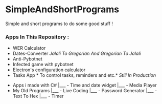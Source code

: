 # SimpleAndShortPrograms
Simple and short programs to do some good stuff !

### Apps In This Repository :
- WER Calculator
- Dates-Converter *Jalali To Gregorian And Gregorian To Jalali*
- Anti-Pybotnet
- Infected game with pybotnet
- Electron's configuration calculator
- Tasks App * To control tasks, reminders and etc.* *Still In Production*
* Apps i made with C# 
  |___ - Time and date widget
  |___ - Media Player
* My Old Programs
  |___ - Live Coding
  |___ - Password Generator
  |___ - Text To Hex
  |___ - Timer
